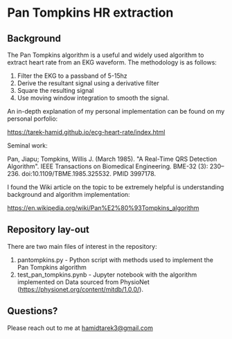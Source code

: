 # Pan Tompkins HR extraction

## Background

The Pan Tompkins algorithm is a useful and widely used algorithm to extract heart rate from an EKG waveform. The methodology is as follows: 

1. Filter the EKG to a passband of 5-15hz
2. Derive the resultant signal using a derivative filter
3. Square the resulting signal
4. Use moving window integration to smooth the signal.

An in-depth explanation of my personal implementation can be found on my personal porfolio:

https://tarek-hamid.github.io/ecg-heart-rate/index.html

Seminal work:

Pan, Jiapu; Tompkins, Willis J. (March 1985). "A Real-Time QRS Detection Algorithm". IEEE Transactions on Biomedical Engineering. BME-32 (3): 230–236. doi:10.1109/TBME.1985.325532. PMID 3997178.

I found the Wiki article on the topic to be extremely helpful is understanding background and algorithm implementation: 

https://en.wikipedia.org/wiki/Pan%E2%80%93Tompkins_algorithm


## Repository lay-out

There are two main files of interest in the repository: 

1. pantompkins.py - Python script with methods used to implement the Pan Tompkins algorithm
2. test_pan_tompkins.pynb - Jupyter notebook with the algorithm implemented on Data sourced from PhysioNet (https://physionet.org/content/mitdb/1.0.0/).

## Questions?

Please reach out to me at hamidtarek3@gmail.com
